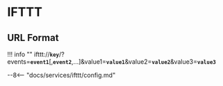 # IFTTT

## URL Format

!!! info ""
    ifttt://__`key`__/?events=__`event1`__[,__`event2`__,...]&value1=__`value1`__&value2=__`value2`__&value3=__`value3`__

--8<-- "docs/services/ifttt/config.md"